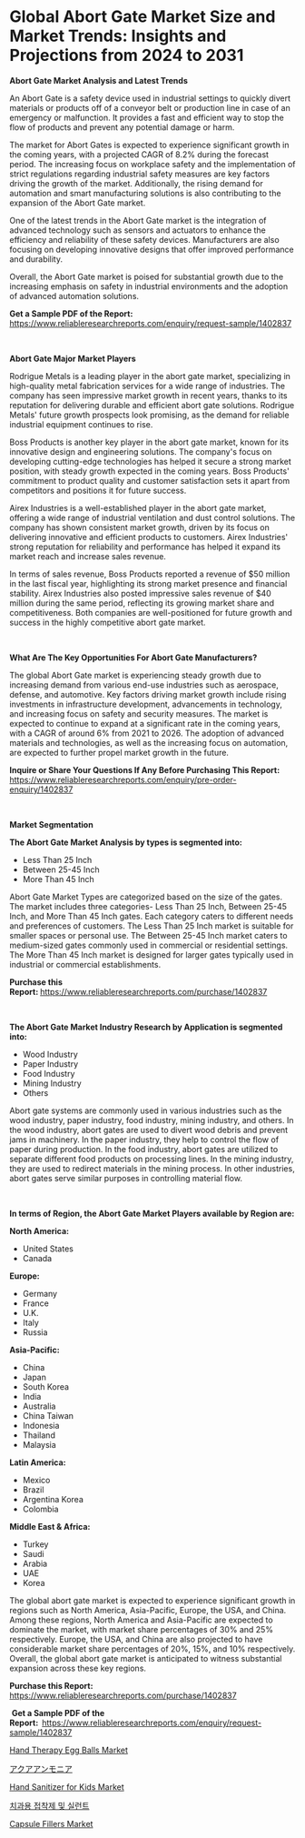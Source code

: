 <p><h1>Global Abort Gate Market Size and Market Trends: Insights and Projections from 2024 to 2031</h1></p><p><strong>Abort Gate Market Analysis and Latest Trends</strong></p>
<p><p>An Abort Gate is a safety device used in industrial settings to quickly divert materials or products off of a conveyor belt or production line in case of an emergency or malfunction. It provides a fast and efficient way to stop the flow of products and prevent any potential damage or harm.</p><p>The market for Abort Gates is expected to experience significant growth in the coming years, with a projected CAGR of 8.2% during the forecast period. The increasing focus on workplace safety and the implementation of strict regulations regarding industrial safety measures are key factors driving the growth of the market. Additionally, the rising demand for automation and smart manufacturing solutions is also contributing to the expansion of the Abort Gate market.</p><p>One of the latest trends in the Abort Gate market is the integration of advanced technology such as sensors and actuators to enhance the efficiency and reliability of these safety devices. Manufacturers are also focusing on developing innovative designs that offer improved performance and durability.</p><p>Overall, the Abort Gate market is poised for substantial growth due to the increasing emphasis on safety in industrial environments and the adoption of advanced automation solutions.</p></p>
<p><strong>Get a Sample PDF of the Report:&nbsp;</strong> <a href="https://www.reliableresearchreports.com/enquiry/request-sample/1402837">https://www.reliableresearchreports.com/enquiry/request-sample/1402837</a></p>
<p>&nbsp;</p>
<p><strong>Abort Gate Major Market Players</strong></p>
<p><p>Rodrigue Metals is a leading player in the abort gate market, specializing in high-quality metal fabrication services for a wide range of industries. The company has seen impressive market growth in recent years, thanks to its reputation for delivering durable and efficient abort gate solutions. Rodrigue Metals' future growth prospects look promising, as the demand for reliable industrial equipment continues to rise.</p><p>Boss Products is another key player in the abort gate market, known for its innovative design and engineering solutions. The company's focus on developing cutting-edge technologies has helped it secure a strong market position, with steady growth expected in the coming years. Boss Products' commitment to product quality and customer satisfaction sets it apart from competitors and positions it for future success.</p><p>Airex Industries is a well-established player in the abort gate market, offering a wide range of industrial ventilation and dust control solutions. The company has shown consistent market growth, driven by its focus on delivering innovative and efficient products to customers. Airex Industries' strong reputation for reliability and performance has helped it expand its market reach and increase sales revenue.</p><p>In terms of sales revenue, Boss Products reported a revenue of $50 million in the last fiscal year, highlighting its strong market presence and financial stability. Airex Industries also posted impressive sales revenue of $40 million during the same period, reflecting its growing market share and competitiveness. Both companies are well-positioned for future growth and success in the highly competitive abort gate market.</p></p>
<p>&nbsp;</p>
<p><strong>What Are The Key Opportunities For Abort Gate Manufacturers?</strong></p>
<p><p>The global Abort Gate market is experiencing steady growth due to increasing demand from various end-use industries such as aerospace, defense, and automotive. Key factors driving market growth include rising investments in infrastructure development, advancements in technology, and increasing focus on safety and security measures. The market is expected to continue to expand at a significant rate in the coming years, with a CAGR of around 6% from 2021 to 2026. The adoption of advanced materials and technologies, as well as the increasing focus on automation, are expected to further propel market growth in the future.</p></p>
<p><strong>Inquire or Share Your Questions If Any Before Purchasing This Report:</strong> <a href="https://www.reliableresearchreports.com/enquiry/pre-order-enquiry/1402837">https://www.reliableresearchreports.com/enquiry/pre-order-enquiry/1402837</a></p>
<p>&nbsp;</p>
<p><strong>Market Segmentation</strong></p>
<p><strong>The Abort Gate Market Analysis by types is segmented into:</strong></p>
<p><ul><li>Less Than 25 Inch</li><li>Between 25-45 Inch</li><li>More Than 45 Inch</li></ul></p>
<p><p>Abort Gate Market Types are categorized based on the size of the gates. The market includes three categories- Less Than 25 Inch, Between 25-45 Inch, and More Than 45 Inch gates. Each category caters to different needs and preferences of customers. The Less Than 25 Inch market is suitable for smaller spaces or personal use. The Between 25-45 Inch market caters to medium-sized gates commonly used in commercial or residential settings. The More Than 45 Inch market is designed for larger gates typically used in industrial or commercial establishments.</p></p>
<p><strong>Purchase this Report:&nbsp;</strong><a href="https://www.reliableresearchreports.com/purchase/1402837">https://www.reliableresearchreports.com/purchase/1402837</a></p>
<p>&nbsp;</p>
<p><strong>The Abort Gate Market Industry Research by Application is segmented into:</strong></p>
<p><ul><li>Wood Industry</li><li>Paper Industry</li><li>Food Industry</li><li>Mining Industry</li><li>Others</li></ul></p>
<p><p>Abort gate systems are commonly used in various industries such as the wood industry, paper industry, food industry, mining industry, and others. In the wood industry, abort gates are used to divert wood debris and prevent jams in machinery. In the paper industry, they help to control the flow of paper during production. In the food industry, abort gates are utilized to separate different food products on processing lines. In the mining industry, they are used to redirect materials in the mining process. In other industries, abort gates serve similar purposes in controlling material flow.</p></p>
<p>&nbsp;</p>
<p><strong>In terms of Region, the Abort Gate Market Players available by Region are:</strong></p>
<p>
    <p> <strong> North America: </strong>
        <ul>
            <li>United States</li>
            <li>Canada</li>
        </ul>
        </p> 
    <p> <strong> Europe: </strong>
        <ul>
            <li>Germany</li>
            <li>France</li>
            <li>U.K.</li>
            <li>Italy</li>
            <li>Russia</li>
        </ul>
        </p> 
    <p> <strong> Asia-Pacific: </strong>
        <ul>
            <li>China</li>
            <li>Japan</li>
            <li>South Korea</li>
            <li>India</li>
            <li>Australia</li>
            <li>China Taiwan</li>
            <li>Indonesia</li>
            <li>Thailand</li>
            <li>Malaysia</li>
        </ul>
        </p> 
    <p> <strong> Latin America: </strong>
        <ul>
            <li>Mexico</li>
            <li>Brazil</li>
            <li>Argentina Korea</li>
            <li>Colombia</li>
        </ul>
        </p> 
    <p> <strong> Middle East & Africa: </strong>
        <ul>
            <li>Turkey</li>
            <li>Saudi</li>
            <li>Arabia</li>
            <li>UAE</li>
            <li>Korea</li>
        </ul>
    </p>
    </p>
<p><p>The global abort gate market is expected to experience significant growth in regions such as North America, Asia-Pacific, Europe, the USA, and China. Among these regions, North America and Asia-Pacific are expected to dominate the market, with market share percentages of 30% and 25% respectively. Europe, the USA, and China are also projected to have considerable market share percentages of 20%, 15%, and 10% respectively. Overall, the global abort gate market is anticipated to witness substantial expansion across these key regions.</p></p>
<p><strong>Purchase this Report: </strong><a href="https://www.reliableresearchreports.com/purchase/1402837">https://www.reliableresearchreports.com/purchase/1402837</a></p>
<p>&nbsp;<strong>Get a Sample PDF of the Report:&nbsp;&nbsp;</strong><a href="https://www.reliableresearchreports.com/enquiry/request-sample/1402837">https://www.reliableresearchreports.com/enquiry/request-sample/1402837</a></p>
<p><strong></strong></p>
<p><p><a href="https://cute-banjo-8ca.notion.site/Hand-Therapy-Egg-Balls-Market-Size-Market-Trends-and-Growth-Outlook-forecasted-for-period-from-202-b4b176b88fab47a9804c587cd799a895">Hand Therapy Egg Balls Market</a></p><p><a href="https://medium.com/@danilocardozo_82/%E3%82%A2%E3%82%AF%E3%82%A2%E3%82%A2%E3%83%B3%E3%83%A2%E3%83%8B%E3%82%A2%E5%B8%82%E5%A0%B4%E3%81%AE%E3%82%A4%E3%83%B3%E3%82%B5%E3%82%A4%E3%83%88-%E5%B8%82%E5%A0%B4%E5%8B%95%E5%90%91-%E6%88%90%E9%95%B7-2024%E5%B9%B4%E3%81%8B%E3%82%892031%E5%B9%B4%E3%81%AE%E4%BA%88%E6%B8%AC-05ba10f0fb05">アクアアンモニア</a></p><p><a href="https://silk-columnist-571.notion.site/Hand-Sanitizer-for-Kids-Market-Insights-Market-Players-and-Forecast-Till-2031-4aca7abc9adf415094c224e6ed7890aa">Hand Sanitizer for Kids Market</a></p><p><a href="https://medium.com/@bunxhcci35271755/%EC%B9%98%EA%B3%BC-%EC%A0%91%EC%B0%A9%EC%A0%9C-%EB%B0%8F-%EC%8B%A4%EB%A6%AC%EC%BD%98-%EC%8B%9C%EC%9E%A5%EC%9D%80-%EC%8B%9C%EC%9E%A5-%EC%A0%90%EC%9C%A0%EC%9C%A8-%EC%8B%9C%EC%9E%A5-%EB%8F%99%ED%96%A5-%EB%B0%8F-%EC%8B%9C%EC%9E%A5-%EC%84%B1%EC%9E%A5%EC%97%90-%EB%8C%80%ED%95%9C-%EC%A0%95%EB%B3%B4%EB%A5%BC-%EC%A0%9C%EA%B3%B5%ED%95%A9%EB%8B%88%EB%8B%A4-6d749a2ba44d">치과용 접착제 및 실런트</a></p><p><a href="https://view.publitas.com/reportprime-1/capsule-fillers-market-size-growth-outlook-from-2024-to-2031-projecting-at-markets-trends-analysis-by-application-regional-outlook-and-revenue/">Capsule Fillers Market</a></p></p>